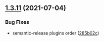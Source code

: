 ## [1.3.11](https://github.com/armand1m/react-with-firebase-auth/compare/v1.3.10...v1.3.11) (2021-07-04)


### Bug Fixes

* semantic-release plugins order ([285b02c](https://github.com/armand1m/react-with-firebase-auth/commit/285b02ce4702fade5ad377d69e07067bde9edd1b))
